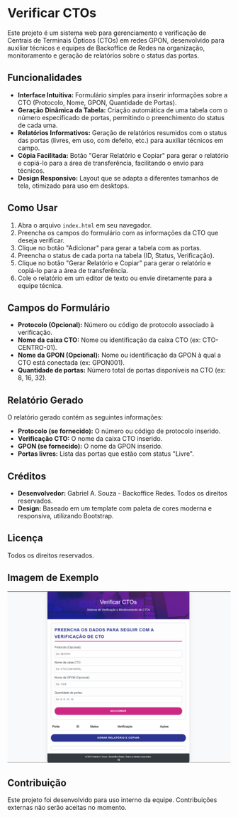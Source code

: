 # Verificar CTOs

Este projeto é um sistema web para gerenciamento e verificação de Centrais de Terminais Ópticos (CTOs) em redes GPON, desenvolvido para auxiliar técnicos e equipes de Backoffice de Redes na organização, monitoramento e geração de relatórios sobre o status das portas.

## Funcionalidades

*   **Interface Intuitiva:** Formulário simples para inserir informações sobre a CTO (Protocolo, Nome, GPON, Quantidade de Portas).
*   **Geração Dinâmica da Tabela:** Criação automática de uma tabela com o número especificado de portas, permitindo o preenchimento do status de cada uma.
*   **Relatórios Informativos:** Geração de relatórios resumidos com o status das portas (livres, em uso, com defeito, etc.) para auxiliar técnicos em campo.
*   **Cópia Facilitada:** Botão "Gerar Relatório e Copiar" para gerar o relatório e copiá-lo para a área de transferência, facilitando o envio para técnicos.
*   **Design Responsivo:** Layout que se adapta a diferentes tamanhos de tela, otimizado para uso em desktops.

## Como Usar

1.  Abra o arquivo `index.html` em seu navegador.
2.  Preencha os campos do formulário com as informações da CTO que deseja verificar.
3.  Clique no botão "Adicionar" para gerar a tabela com as portas.
4.  Preencha o status de cada porta na tabela (ID, Status, Verificação).
5.  Clique no botão "Gerar Relatório e Copiar" para gerar o relatório e copiá-lo para a área de transferência.
6.  Cole o relatório em um editor de texto ou envie diretamente para a equipe técnica.

## Campos do Formulário

*   **Protocolo (Opcional):** Número ou código de protocolo associado à verificação.
*   **Nome da caixa CTO:** Nome ou identificação da caixa CTO (ex: CTO-CENTRO-01).
*   **Nome da GPON (Opcional):** Nome ou identificação da GPON à qual a CTO está conectada (ex: GPON001).
*   **Quantidade de portas:** Número total de portas disponíveis na CTO (ex: 8, 16, 32).

## Relatório Gerado

O relatório gerado contém as seguintes informações:

*   **Protocolo (se fornecido):** O número ou código de protocolo inserido.
*   **Verificação CTO:** O nome da caixa CTO inserido.
*   **GPON (se fornecido):** O nome da GPON inserido.
*   **Portas livres:** Lista das portas que estão com status "Livre".

## Créditos

*   **Desenvolvedor:** Gabriel A. Souza - Backoffice Redes. Todos os direitos reservados.
*   **Design:** Baseado em um template com paleta de cores moderna e responsiva, utilizando Bootstrap.

## Licença

Todos os direitos reservados.

## Imagem de Exemplo

![Imagem do Projeto](./assets/img/aplicação.png)

## Contribuição

Este projeto foi desenvolvido para uso interno da equipe. Contribuições externas não serão aceitas no momento.